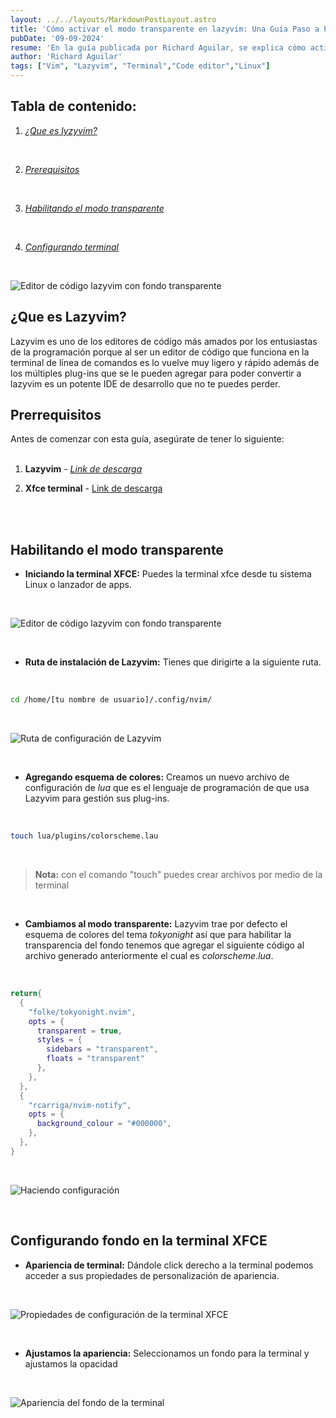 ```yaml
---
layout: ../../layouts/MarkdownPostLayout.astro
title: 'Cómo activar el modo transparente en lazyvim: Una Guía Paso a Paso.'
pubDate: '09-09-2024'
resume: 'En la guía publicada por Richard Aguilar, se explica cómo activar el modo transparente en Lazyvim. Primero, asegúrate de tener Lazyvim y la terminal XFCE instalados. Luego, accede a la configuración de Lazyvim, crea un archivo de configuración Lua para habilitar la transparencia, y ajusta los parámetros adecuados. Finalmente, configura la opacidad de la terminal XFCE para completar el proceso. Esto te permitirá tener un fondo transparente en Lazyvim, mejorando la apariencia de tu entorno de desarrollo.'
author: 'Richard Aguilar'
tags: ["Vim", "Lazyvim", "Terminal","Code editor","Linux"]
---
```

<h2 class="mt-4 mb-2 text-xl text-primary" markdown='1'>
  Tabla de contenido:
</h2>

  1. _[¿Que es lyzyvim? <i class="fa-solid fa-link" style="color: #0970be;"></i>](#title-1)_

<br/>

  2. _[Prerequisitos <i class="fa-solid fa-link" style="color: #0970be;"></i>](#title-2)_

<br/>

  3. _[Habilitando el modo transparente <i class="fa-solid fa-link" style="color: #0970be;"></i>](#title-3)_

<br/>

  4. _[Configurando terminal <i class="fa-solid fa-link" style="color: #0970be;"></i>](#title-4)_

<br/>

![Editor de código lazyvim con fondo transparente](/post-sources/lazyvim-wallpaper-transparent.png) 

<section class="mt-8 mb-4">
  <h2 id="title-1" class="text-xl text-primary" markdown='1'>
    ¿Que es Lazyvim?
  </h2>
  </section>

<p class="text-justify" markdown='1'>
    Lazyvim es uno de los editores de código más amados por los 
    entusiastas de la programación porque al ser un editor de código
    que funciona en la terminal de línea de comandos es lo vuelve muy 
    ligero y rápido además de los múltiples plug-ins que se le pueden agregar
    para poder convertir a lazyvim es un potente IDE de desarrollo 
    que no te puedes perder.
  </p>

<section class="mt-8 mb-4" markdown='1'>
  <h2 id="title-2" class="text-xl text-primary" markdown='1'>
    Prerrequisitos
  </h2>
</section>

Antes de comenzar con esta guía, asegúrate de tener lo siguiente:
<br/><br/>
  1) **Lazyvim** - _[Link de descarga <i class="fa-solid fa-link" style="color: #0970be;"></i>](https://www.lazyvim.org/)_

  2) **Xfce terminal** - [Link de descarga <i class="fa-solid fa-link" style="color: #0970be;"></i>](https://docs.xfce.org/apps/xfce4-terminal/dropdown)

<br/><br/>

<section class="mt-8 mb-4" markdown='1'>
  <h2 id="title-3" class="text-xl text-primary" markdown='1'>
    Habilitando el modo transparente
  </h2>
</section>

- **Iniciando la terminal XFCE:** Puedes la terminal xfce desde tu sistema Linux o lanzador de apps.

<br/>

![Editor de código lazyvim con fondo transparente](/post-sources/neofetch-xfce-terminal.png)

<br/>

- **Ruta de instalación de Lazyvim:** Tienes que dirigirte a la siguiente ruta.

<br/>

```bash 
cd /home/[tu nombre de usuario]/.config/nvim/
```
<br/>

![Ruta de configuración de Lazyvim](/post-sources/nvim-config-path.png)

<br/>

- **Agregando esquema de colores:** Creamos un nuevo archivo de configuración de 
*lua* que es el lenguaje de programación de que usa Lazyvim para gestión sus plug-ins.

<br/>

```bash
touch lua/plugins/colorscheme.lau
```
<br/>

  >**Nota:** con el comando "touch" puedes crear archivos por medio de la terminal

<br/>

- **Cambiamos al modo transparente:** Lazyvim trae por defecto el esquema de colores del tema
*tokyonight* así que para habilitar la transparencia del fondo tenemos que agregar el siguiente código al archivo 
generado anteriormente el cual es *colorscheme.lua*.

<br/>

```lua
return{
  {
    "folke/tokyonight.nvim",
    opts = {
      transparent = true,
      styles = {
        sidebars = "transparent",
        floats = "transparent"
      },
    },
  },
  {
    "rcarriga/nvim-notify",
    opts = {
      background_colour = "#000000",
    },
  },
}
```

<br/>

![Haciendo configuración](/post-sources/color-scheme-config.gif)

<br/>

<section class="mt-8 mb-4" markdown='1'>
  <h2 id="title-4" class="text-xl text-primary" markdown='1'>
    Configurando fondo en la terminal XFCE
  </h2>
</section>

- **Apariencia de terminal:** Dándole click derecho a la terminal podemos 
acceder a sus propiedades de personalización de apariencia.

<br/>

![Propiedades de configuración de la terminal XFCE](/post-sources/xfce-props.png)

<br/>

- **Ajustamos la apariencia:** Seleccionamos un fondo para la terminal y ajustamos la opacidad

<br/>

![Apariencia del fondo de la terminal](/post-sources/xfce-background.png)

<br/>


